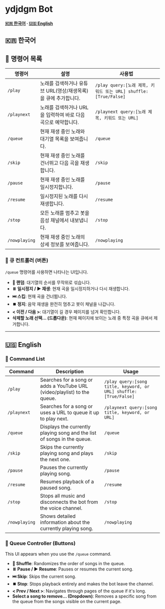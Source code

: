 # ydjdgm Bot

**[🇰🇷 한국어](#-한국어) ∙ [🇺🇸 English](#-english)**

## 🇰🇷 한국어

## 🔧 명령어 목록

| 명령어          | 설명                                                               | 사용법                                                     |
| -------------- | ------------------------------------------------------------------ | ---------------------------------------------------------- |
| `/play`        | 노래를 검색하거나 유튜브 URL(영상/재생목록)을 큐에 추가합니다.     | `/play query:[노래 제목, 키워드 또는 URL] shuffle:[True/False]` |
| `/playnext`    | 노래를 검색하거나 URL을 입력하여 바로 다음 곡으로 예약합니다.    | `/playnext query:[노래 제목, 키워드 또는 URL]`                 |
| `/queue`       | 현재 재생 중인 노래와 대기열 목록을 보여줍니다.                  | `/queue`                                                   |
| `/skip`        | 현재 재생 중인 노래를 건너뛰고 다음 곡을 재생합니다.             | `/skip`                                                    |
| `/pause`       | 현재 재생 중인 노래를 일시정지합니다.                            | `/pause`                                                   |
| `/resume`      | 일시정지된 노래를 다시 재생합니다.                               | `/resume`                                                  |
| `/stop`        | 모든 노래를 멈추고 봇을 음성 채널에서 내보냅니다.                | `/stop`                                                    |
| `/nowplaying`  | 현재 재생 중인 노래의 상세 정보를 보여줍니다.                    | `/nowplaying`                                              |

### 🎵 큐 컨트롤러 (버튼)

`/queue` 명령어를 사용하면 나타나는 UI입니다.

  - **🔀 랜덤**: 대기열의 순서를 무작위로 섞습니다.
  - **⏸️ 일시정지 / ▶️ 재생**: 현재 곡을 일시정지하거나 다시 재생합니다.
  - **⏭️ 스킵**: 현재 곡을 건너뜁니다.
  - **⏹️ 정지**: 음악 재생을 완전히 멈추고 봇이 채널을 나갑니다.
  - **\< 이전 / 다음 \>**: 대기열이 길 경우 페이지를 넘겨 확인합니다.
  - **삭제할 노래 선택... (드롭다운)**: 현재 페이지에 보이는 노래 중 특정 곡을 큐에서 제거합니다.

-----

## 🇺🇸 English

### 🔧 Command List

| Command        | Description                                                          | Usage                                                      |
| -------------- | -------------------------------------------------------------------- | ---------------------------------------------------------- |
| `/play`        | Searches for a song or adds a YouTube URL (video/playlist) to the queue. | `/play query:[song title, keyword, or URL] shuffle:[True/False]` |
| `/playnext`    | Searches for a song or uses a URL to queue it up to play next.       | `/playnext query:[song title, keyword, or URL]`                  |
| `/queue`       | Displays the currently playing song and the list of songs in the queue. | `/queue`                                                   |
| `/skip`        | Skips the currently playing song and plays the next one.             | `/skip`                                                    |
| `/pause`       | Pauses the currently playing song.                                   | `/pause`                                                   |
| `/resume`      | Resumes playback of a paused song.                                   | `/resume`                                                  |
| `/stop`        | Stops all music and disconnects the bot from the voice channel.      | `/stop`                                                    |
| `/nowplaying`  | Shows detailed information about the currently playing song.         | `/nowplaying`                                              |

### 🎵 Queue Controller (Buttons)

This UI appears when you use the `/queue` command.

  - **🔀 Shuffle**: Randomizes the order of songs in the queue.
  - **⏸️ Pause / ▶️ Resume**: Pauses or resumes the current song.
  - **⏭️ Skip**: Skips the current song.
  - **⏹️ Stop**: Stops playback entirely and makes the bot leave the channel.
  - **\< Prev / Next \>**: Navigates through pages of the queue if it's long.
  - **Select a song to remove... (Dropdown)**: Removes a specific song from the queue from the songs visible on the current page.
